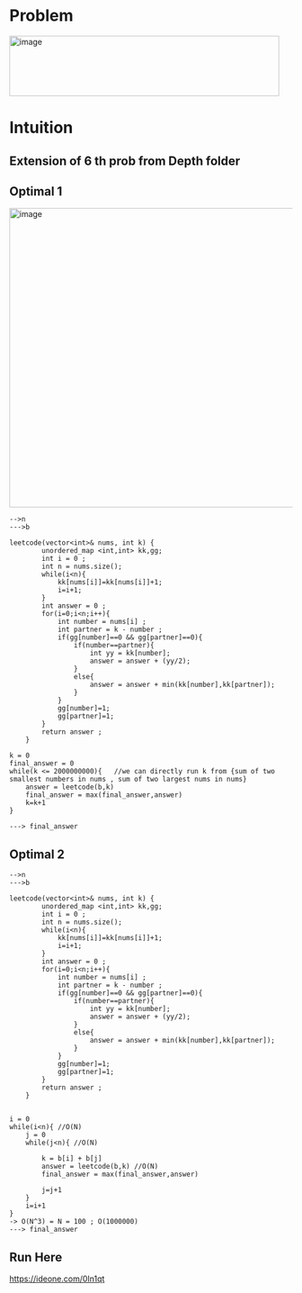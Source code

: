 # Problem
<img width="480" height="107" alt="image" src="https://github.com/user-attachments/assets/48ef41d8-3af9-459b-9bf6-a505781902d5" />

# Intuition
## Extension of 6 th prob from Depth folder
## Optimal 1
<img width="516" height="532" alt="image" src="https://github.com/user-attachments/assets/4f726367-fc99-4709-80a6-04a6bf075b55" />

```
-->n
--->b

leetcode(vector<int>& nums, int k) {     
        unordered_map <int,int> kk,gg; 
        int i = 0 ; 
        int n = nums.size();
        while(i<n){
            kk[nums[i]]=kk[nums[i]]+1;
            i=i+1;
        }
        int answer = 0 ; 
        for(i=0;i<n;i++){
            int number = nums[i] ; 
            int partner = k - number ; 
            if(gg[number]==0 && gg[partner]==0){
                if(number==partner){
                    int yy = kk[number];
                    answer = answer + (yy/2);
                }
                else{
                    answer = answer + min(kk[number],kk[partner]);
                }
            }
            gg[number]=1;
            gg[partner]=1;
        }
        return answer ; 
    }

k = 0 
final_answer = 0 
while(k <= 2000000000){   //we can directly run k from {sum of two smallest numbers in nums , sum of two largest nums in nums}
    answer = leetcode(b,k)
    final_answer = max(final_answer,answer)
    k=k+1
}

---> final_answer
```

## Optimal 2

```
-->n
--->b

leetcode(vector<int>& nums, int k) {
        unordered_map <int,int> kk,gg; 
        int i = 0 ; 
        int n = nums.size();
        while(i<n){
            kk[nums[i]]=kk[nums[i]]+1;
            i=i+1;
        }
        int answer = 0 ; 
        for(i=0;i<n;i++){
            int number = nums[i] ; 
            int partner = k - number ; 
            if(gg[number]==0 && gg[partner]==0){
                if(number==partner){
                    int yy = kk[number];
                    answer = answer + (yy/2);
                }
                else{
                    answer = answer + min(kk[number],kk[partner]);
                }
            }
            gg[number]=1;
            gg[partner]=1;
        }
        return answer ; 
    }


i = 0 
while(i<n){ //O(N)
    j = 0 
    while(j<n){ //O(N)
        
        k = b[i] + b[j] 
        answer = leetcode(b,k) //O(N)
        final_answer = max(final_answer,answer)
        
        j=j+1
    }
    i=i+1
}
-> O(N^3) = N = 100 ; O(1000000)
---> final_answer

```


## Run Here
https://ideone.com/0In1qt
